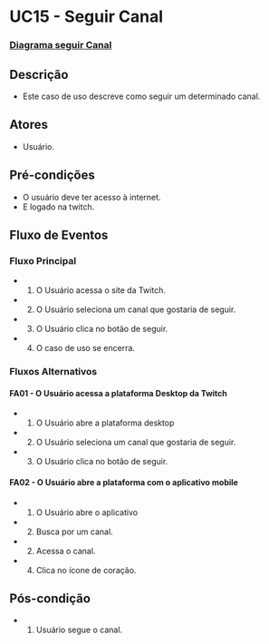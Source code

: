 # UC15 - Seguir Canal
### [Diagrama seguir Canal](Diagrama-Seguir-Canal)
## Descrição
* Este caso de uso descreve como seguir um determinado canal.

## Atores
* Usuário.

## Pré-condições
* O usuário deve ter acesso à internet.
* E logado na twitch.

## Fluxo de Eventos
### Fluxo Principal
* 1. O Usuário acessa o site da Twitch.
* 2. O Usuário seleciona um canal que gostaria de seguir.
* 3. O Usuário clica no botão de seguir.
* 4. O caso de uso se encerra.

### Fluxos Alternativos
#### FA01 - O Usuário acessa a plataforma Desktop da Twitch
* 1. O Usuário abre a plataforma desktop
* 2. O Usuário seleciona um canal que gostaria de seguir.
* 3. O Usuário clica no botão de seguir.

#### FA02 - O Usuário abre a plataforma com o aplicativo mobile
* 1. O Usuário abre o aplicativo
* 2. Busca por um canal.
* 2. Acessa o canal.
* 4. Clica no ícone de coração.

## Pós-condição

* 1. Usuário segue o canal.